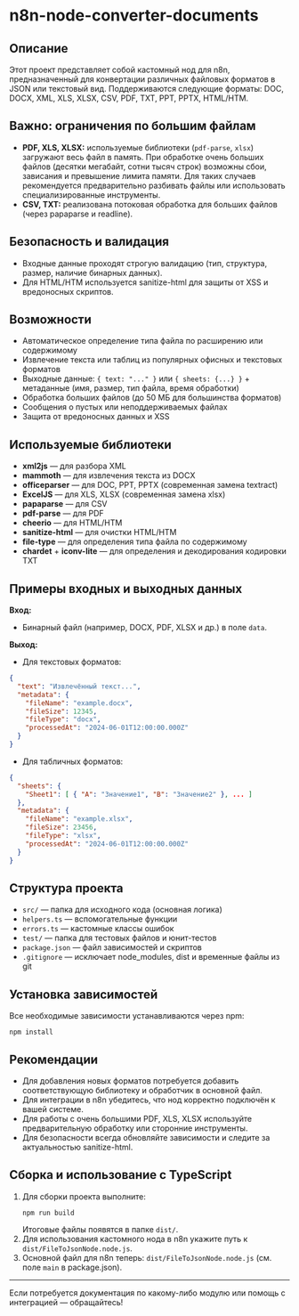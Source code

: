 # n8n-node-converter-documents

## Описание

Этот проект представляет собой кастомный нод для n8n, предназначенный для конвертации различных файловых форматов в JSON или текстовый вид. Поддерживаются следующие форматы: DOC, DOCX, XML, XLS, XLSX, CSV, PDF, TXT, PPT, PPTX, HTML/HTM.

## Важно: ограничения по большим файлам

- **PDF, XLS, XLSX:** используемые библиотеки (`pdf-parse`, `xlsx`) загружают весь файл в память. При обработке очень больших файлов (десятки мегабайт, сотни тысяч строк) возможны сбои, зависания и превышение лимита памяти. Для таких случаев рекомендуется предварительно разбивать файлы или использовать специализированные инструменты.
- **CSV, TXT:** реализована потоковая обработка для больших файлов (через papaparse и readline).

## Безопасность и валидация

- Входные данные проходят строгую валидацию (тип, структура, размер, наличие бинарных данных).
- Для HTML/HTM используется sanitize-html для защиты от XSS и вредоносных скриптов.

## Возможности

- Автоматическое определение типа файла по расширению или содержимому
- Извлечение текста или таблиц из популярных офисных и текстовых форматов
- Выходные данные: `{ text: "..." }` или `{ sheets: {...} }` + метаданные (имя, размер, тип файла, время обработки)
- Обработка больших файлов (до 50 МБ для большинства форматов)
- Сообщения о пустых или неподдерживаемых файлах
- Защита от вредоносных данных и XSS

## Используемые библиотеки

- **xml2js** — для разбора XML
- **mammoth** — для извлечения текста из DOCX
- **officeparser** — для DOC, PPT, PPTX (современная замена textract)
- **ExcelJS** — для XLS, XLSX (современная замена xlsx)
- **papaparse** — для CSV
- **pdf-parse** — для PDF
- **cheerio** — для HTML/HTM
- **sanitize-html** — для очистки HTML/HTM
- **file-type** — для определения типа файла по содержимому
- **chardet** + **iconv-lite** — для определения и декодирования кодировки TXT

## Примеры входных и выходных данных

**Вход:**

- Бинарный файл (например, DOCX, PDF, XLSX и др.) в поле `data`.

**Выход:**

- Для текстовых форматов:

```json
{
  "text": "Извлечённый текст...",
  "metadata": {
    "fileName": "example.docx",
    "fileSize": 12345,
    "fileType": "docx",
    "processedAt": "2024-06-01T12:00:00.000Z"
  }
}
```

- Для табличных форматов:

```json
{
  "sheets": {
    "Sheet1": [ { "A": "Значение1", "B": "Значение2" }, ... ]
  },
  "metadata": {
    "fileName": "example.xlsx",
    "fileSize": 23456,
    "fileType": "xlsx",
    "processedAt": "2024-06-01T12:00:00.000Z"
  }
}
```

## Структура проекта

- `src/` — папка для исходного кода (основная логика)
- `helpers.ts` — вспомогательные функции
- `errors.ts` — кастомные классы ошибок
- `test/` — папка для тестовых файлов и юнит-тестов
- `package.json` — файл зависимостей и скриптов
- `.gitignore` — исключает node_modules, dist и временные файлы из git

## Установка зависимостей

Все необходимые зависимости устанавливаются через npm:

```
npm install
```

## Рекомендации

- Для добавления новых форматов потребуется добавить соответствующую библиотеку и обработчик в основной файл.
- Для интеграции в n8n убедитесь, что нод корректно подключён к вашей системе.
- Для работы с очень большими PDF, XLS, XLSX используйте предварительную обработку или сторонние инструменты.
- Для безопасности всегда обновляйте зависимости и следите за актуальностью sanitize-html.

## Сборка и использование с TypeScript

1. Для сборки проекта выполните:
   ```
   npm run build
   ```
   Итоговые файлы появятся в папке `dist/`.
2. Для использования кастомного нода в n8n укажите путь к `dist/FileToJsonNode.node.js`.
3. Основной файл для n8n теперь: `dist/FileToJsonNode.node.js` (см. поле `main` в package.json).

---

Если потребуется документация по какому-либо модулю или помощь с интеграцией — обращайтесь!
